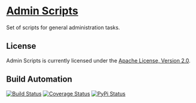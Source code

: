 # [Admin Scripts](http://admin_scripts.hive.pt)

Set of scripts for general administration tasks.

## License

Admin Scripts is currently licensed under the [Apache License, Version 2.0](http://www.apache.org/licenses/).

## Build Automation

[![Build Status](https://travis-ci.org/hivesolutions/admin_scripts.svg?branch=master)](https://travis-ci.org/hivesolutions/admin_scripts)
[![Coverage Status](https://coveralls.io/repos/hivesolutions/admin_scripts/badge.svg?branch=master)](https://coveralls.io/r/hivesolutions/admin_scripts?branch=master)
[![PyPi Status](https://img.shields.io/pypi/v/admin_scripts.svg)](https://pypi.python.org/pypi/admin_scripts)
